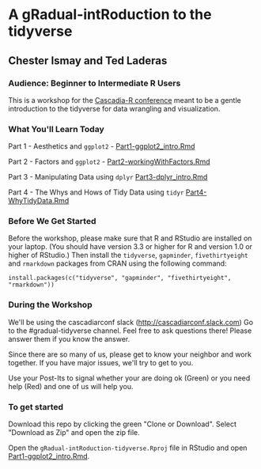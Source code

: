 # A gRadual-intRoduction to the tidyverse

## Chester Ismay and Ted Laderas

### Audience: Beginner to Intermediate R Users

This is a workshop for the [Cascadia-R conference](https://cascadiarconf.com) meant to be a gentle introduction to the tidyverse for data wrangling and visualization. 

### What You'll Learn Today

Part 1 - Aesthetics and `ggplot2` - [Part1-ggplot2_intro.Rmd](Part1-ggplot2_intro.Rmd)

Part 2 - Factors and `ggplot2` - [Part2-workingWithFactors.Rmd](Part2-workingWithFactors.Rmd)

Part 3 - Manipulating Data using `dplyr` [Part3-dplyr_intro.Rmd]([Part3-dplyr_intro.Rmd)

Part 4 - The Whys and Hows of Tidy Data using `tidyr` [Part4-WhyTidyData.Rmd](Part4-WhyTidyData.Rmd)

### Before We Get Started

Before the workshop, please make sure that R and RStudio are installed on your laptop. (You should have version 3.3 or higher for R and version 1.0 or higher of RStudio.)  Then install the `tidyverse`, `gapminder`, `fivethirtyeight` and `rmarkdown` packages from CRAN using the following command:

```
install.packages(c("tidyverse", "gapminder", "fivethirtyeight", "rmarkdown"))
```

### During the Workshop

We'll be using the cascadiarconf slack (http://cascadiarconf.slack.com) Go to the #gradual-tidyverse channel. Feel free to ask questions there! Please answer them if you know the answer.

Since there are so many of us, please get to know your neighbor and work together. If you have major issues, we'll try to get to you.

Use your Post-Its to signal whether your are doing ok (Green) or you need help (Red) and one of us will help you.

### To get started

Download this repo by clicking the green "Clone or Download". Select "Download as Zip" and open the zip file.

Open the `gRadual-intRoduction-tidyverse.Rproj` file in RStudio and open [Part1-ggplot2_intro.Rmd](Part1-ggplot2_intro.Rmd).